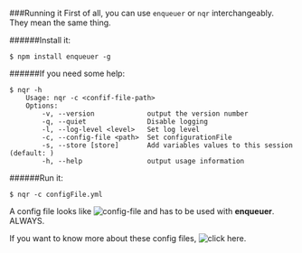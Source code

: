 ###Running it
First of all, you can use ```enqueuer``` or ```nqr``` interchangeably. They mean the same thing.

######Install it:
    
    $ npm install enqueuer -g

######If you need some help:

    $ nqr -h
        Usage: nqr -c <confif-file-path>
        Options:
            -v, --version             output the version number
            -q, --quiet               Disable logging
            -l, --log-level <level>   Set log level
            -c, --config-file <path>  Set configurationFile
            -s, --store [store]       Add variables values to this session (default: )
            -h, --help                output usage information

######Run it:

    $ nqr -c configFile.yml
    
A config file looks like ![config-file](https://github.com/lopidio/enqueuer/blob/develop/docs/images/readme-config.png "config-file.yml")
and has to be used with **enqueuer**. ALWAYS.

If you want to know more about these config files, ![click here](https://github.com/lopidio/enqueuer/blob/develop/docs/instructions/config "config file descriptions").
